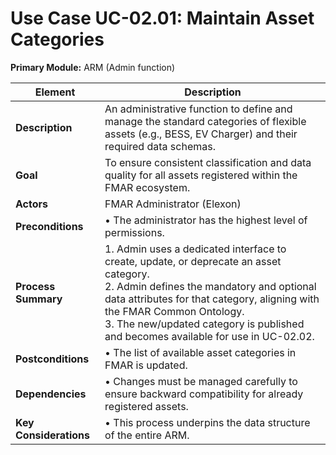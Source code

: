 # Use Case UC-02.01:  Maintain Asset Categories  
**Primary Module:** ARM (Admin function)

| Element            | Description                                                                                                                                                                                                                                                                                                 |
| ------------------ | ----------------------------------------------------------------------------------------------------------------------------------------------------------------------------------------------------------------------------------------------------------------------------------------------------------- |
| **Description**        | An administrative function to define and manage the standard categories of flexible assets (e.g., BESS, EV Charger) and their required data schemas.                                                                                                                                                        |
|**Goal**              | To ensure consistent classification and data quality for all assets registered within the FMAR ecosystem.                                                                                                                                                                                                   |
| **Actors**             | FMAR Administrator (Elexon)                                                                                                                                                                                                                                                                                 |
| **Preconditions**      | • The administrator has the highest level of permissions.                                                                                                                                                                                                                                                   |
| **Process Summary**    | 1. Admin uses a dedicated interface to create, update, or deprecate an asset category. <br> 2. Admin defines the mandatory and optional data attributes for that category, aligning with the FMAR Common Ontology. <br> 3. The new/updated category is published and becomes available for use in UC-02.02. |
| **Postconditions**     | • The list of available asset categories in FMAR is updated.                                                                                                                                                                                                                                                |
| **Dependencies**       | • Changes must be managed carefully to ensure backward compatibility for already registered assets.                                                                                                                                                                                                         |
| **Key Considerations** | • This process underpins the data structure of the entire ARM.                                                                                                                                                                                                                                              |
